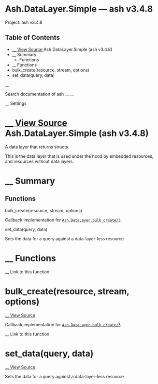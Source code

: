 # Ash.DataLayer.Simple — ash v3.4.8

Project: ash v3.4.8

## Table of Contents

- [ __ View Source ](external_link) Ash.DataLayer.Simple (ash v3.4.8)
- __ Summary
  - Functions
- __ Functions
- bulk_create(resource, stream, options)
- set_data(query, data)

__

Search documentation of ash __ __

__ Settings

#  [ __ View Source ](external_link) Ash.DataLayer.Simple (ash v3.4.8)

A data layer that returns structs.

This is the data layer that is used under the hood by embedded resources, and resources without data layers.

#  __ Summary

##  Functions

bulk_create(resource, stream, options)

Callback implementation for [`Ash.DataLayer.bulk_create/3`](external_link).

set_data(query, data)

Sets the data for a query against a data-layer-less resource

#  __ Functions

__ Link to this function

# bulk_create(resource, stream, options)

[ __ View Source ](external_link)

Callback implementation for [`Ash.DataLayer.bulk_create/3`](external_link).

__ Link to this function

# set_data(query, data)

[ __ View Source ](external_link)

Sets the data for a query against a data-layer-less resource
